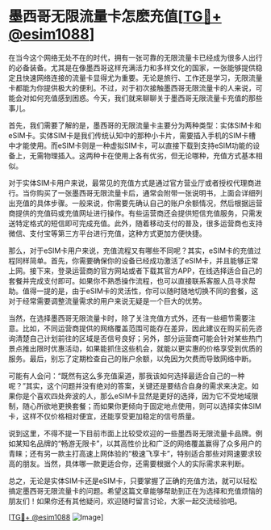 # 墨西哥无限流量卡怎麽充值[[TG💪+ @esim1088](https://t.me/s/esim1088)]

在当今这个网络无处不在的时代，拥有一张可靠的无限流量卡已经成为很多人出行的必备装备。尤其是在像墨西哥这样充满活力和多样文化的国家，一张能够提供稳定且快速网络连接的流量卡显得尤为重要。无论是旅行、工作还是学习，无限流量卡都能为你提供极大的便利。不过，对于初次接触墨西哥无限流量卡的人来说，可能会对如何充值感到困惑。今天，我们就来聊聊关于墨西哥无限流量卡充值的那些事儿。

首先，我们需要了解的是，墨西哥的无限流量卡主要分为两种类型：实体SIM卡和eSIM卡。实体SIM卡是我们传统认知中的那种小卡片，需要插入手机的SIM卡槽中才能使用。而eSIM卡则是一种虚拟SIM卡，可以直接下载到支持eSIM功能的设备上，无需物理插入。这两种卡在使用上各有优劣，但无论哪种，充值方式基本相似。

对于实体SIM卡用户来说，最常见的充值方式是通过官方营业厅或者授权代理商进行。当你购买了一张墨西哥无限流量卡后，通常会附带一张说明书，上面会详细列出充值的具体步骤。一般来说，你需要先确认自己的账户余额情况，然后根据运营商提供的充值码或充值网址进行操作。有些运营商还会提供短信充值服务，只需发送特定格式的短信即可完成充值。此外，随着移动支付的普及，很多运营商也支持微信、支付宝等第三方平台进行充值，这种方式更加方便快捷。

那么，对于eSIM卡用户来说，充值流程又有哪些不同呢？其实，eSIM卡的充值过程同样简单。首先，你需要确保你的设备已经成功激活了eSIM卡，并且能够正常上网。接下来，登录运营商的官方网站或者下载其官方APP，在线选择适合自己的套餐并完成支付即可。如果你不熟悉操作流程，也可以直接联系客服人员寻求帮助。值得一提的是，由于eSIM卡的灵活性，你可以随时随地切换不同的套餐，这对于经常需要调整流量需求的用户来说无疑是一个巨大的优势。

当然，在选择墨西哥无限流量卡时，除了关注充值方式外，还有一些细节需要注意。比如，不同运营商提供的网络覆盖范围可能存在差异，因此建议在购买前先咨询清楚自己计划前往的区域是否信号良好；另外，部分运营商可能会针对某些热门景点推出限时优惠活动，如果能抓住这些机会，就能以更实惠的价格享受到优质的服务。最后，别忘了定期检查自己的账户余额，以免因为欠费而导致网络中断。

可能有人会问：“既然有这么多充值渠道，那我该如何选择最适合自己的一种呢？”其实，这个问题并没有绝对的答案，关键还是要结合自身的需求来决定。如果你是个喜欢四处奔波的人，那么eSIM卡显然是更好的选择，因为它不受地域限制，随心所欲地更换套餐；而如果你更倾向于固定地点使用，则可以选择实体SIM卡，这样不仅价格相对便宜，还能享受更加稳定的信号质量。

说到这里，不得不提一下目前市面上比较受欢迎的一些墨西哥无限流量卡品牌。例如某知名品牌的“畅游无限卡”，以其高性价比和广泛的网络覆盖赢得了众多用户的青睐；还有另一款主打高速上网体验的“极速飞享卡”，特别适合那些对网速要求较高的朋友。当然，具体哪一款更适合你，还需要根据个人的实际需求来判断。

总之，无论是实体SIM卡还是eSIM卡，只要掌握了正确的充值方法，就可以轻松搞定墨西哥无限流量卡的问题。希望这篇文章能够帮助到正在为选择和充值烦恼的朋友们！如果你还有其他疑问，欢迎随时留言讨论，大家一起交流经验吧。

[[TG💪+ @esim1088](https://t.me/s/esim1088) ![Image](https://i.postimg.cc/4NQfJmqS/Snipaste-2025-05-13-00-14-12.png)]